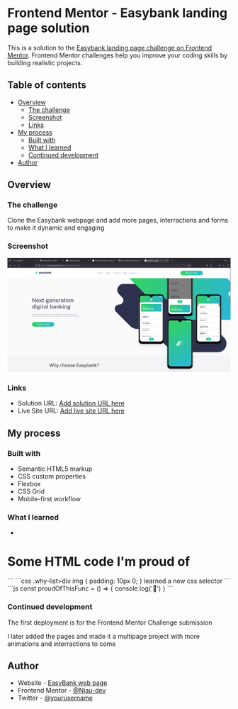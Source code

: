 # Frontend Mentor - Easybank landing page solution

This is a solution to the [Easybank landing page challenge on Frontend Mentor](https://www.frontendmentor.io/challenges/easybank-landing-page-WaUhkoDN). Frontend Mentor challenges help you improve your coding skills by building realistic projects. 

## Table of contents

- [Overview](#overview)
  - [The challenge](#the-challenge)
  - [Screenshot](#screenshot)
  - [Links](#links)
- [My process](#my-process)
  - [Built with](#built-with)
  - [What I learned](#what-i-learned)
  - [Continued development](#continued-development)
- [Author](#author)


## Overview

### The challenge

Clone the Easybank webpage and add more pages, interractions and forms to make it dynamic and engaging

### Screenshot

![Page screenshot](image.png)


### Links

- Solution URL: [Add solution URL here](https://www.frontendmentor.io/profile/Njau-dev)
- Live Site URL: [Add live site URL here](https://njau-dev.github.io/Easy-Bank-web-page/)

## My process

### Built with

- Semantic HTML5 markup
- CSS custom properties
- Flexbox
- CSS Grid
- Mobile-first workflow


### What I learned

- 
<h1>Some HTML code I'm proud of</h1>
```
```css
.why-list>div img {
    padding: 10px 0;
}
learned a new css selector
```
```js
const proudOfThisFunc = () => {
  console.log('🎉')
}
```

### Continued development

The first deployment is for the Frontend Mentor Challenge submission

I later added the pages and made it a multipage project with more animations and interractions to come

## Author

- Website - [EasyBank web page](https://njau-dev.github.io/Easy-Bank-web-page/)
- Frontend Mentor - [@Njau-dev](https://www.frontendmentor.io/profile/Njau-dev)
- Twitter - [@yourusername](https://www.twitter.com/yourusername)
